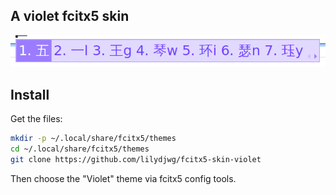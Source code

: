 A violet fcitx5 skin
----

![screenshot](https://raw.githubusercontent.com/lilydjwg/fcitx5-skin-violet/master/screenshot.png)

Install
----

Get the files:

```sh
mkdir -p ~/.local/share/fcitx5/themes
cd ~/.local/share/fcitx5/themes
git clone https://github.com/lilydjwg/fcitx5-skin-violet
```

Then choose the "Violet" theme via fcitx5 config tools.
